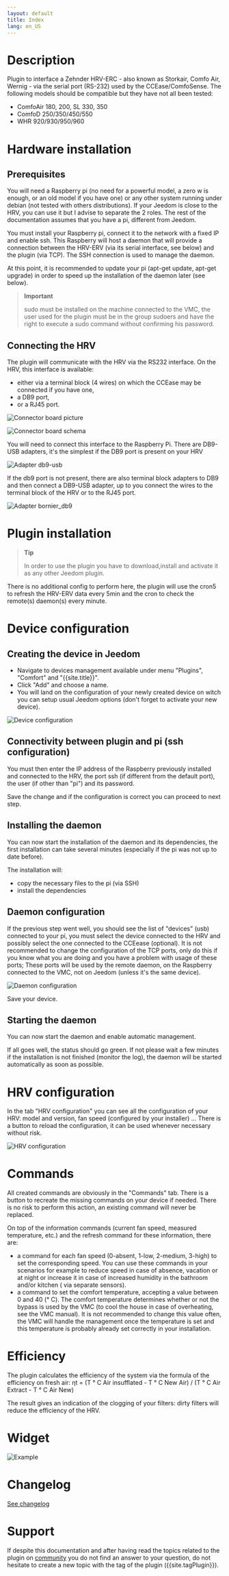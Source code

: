 ```yaml
---
layout: default
title: Index
lang: en_US
---
```


# Description

Plugin to interface a Zehnder HRV-ERC - also known as Storkair, Comfo Air, Wernig - via the serial port (RS-232) used by the CCEase/ComfoSense.
The following models should be compatible but they have not all been tested:

- ComfoAir 180, 200, SL 330, 350
- ComfoD 250/350/450/550
- WHR 920/930/950/960

# Hardware installation

## Prerequisites

You will need a Raspberry pi (no need for a powerful model, a zero w is enough, or an old model if you have one) or any other system running under debian (not tested with others distributions).
If your Jeedom is close to the HRV, you can use it but I advise to separate the 2 roles.
The rest of the documentation assumes that you have a pi, different from Jeedom.

You must install your Raspberry pi, connect it to the network with a fixed IP and enable ssh.
This Raspberry will host a daemon that will provide a connection between the HRV-ERV (via its serial interface, see below) and the plugin (via TCP). The SSH connection is used to manage the daemon.

At this point, it is recommended to update your pi (apt-get update, apt-get upgrade) in order to speed up the installation of the daemon later (see below).

> **Important**
>
> sudo must be installed on the machine connected to the VMC, the user used for the plugin must be in the group sudoers and have the right to execute a sudo command without confirming his password.

## Connecting the HRV

The plugin will communicate with the HRV via the RS232 interface. On the HRV, this interface is available:

- either via a terminal block (4 wires) on which the CCEase may be connected if you have one,
- a DB9 port,
- or a RJ45 port.

![Connector board picture](../assets/images/connectorBoard_picture.jpg "Connector board picture")

![Connector board schema](../assets/images/connectorBoard_schema.png "Connector board schema")

You will need to connect this interface to the Raspberry Pi.
There are DB9-USB adapters, it's the simplest if the DB9 port is present on your HRV

![Adapter db9-usb](../assets/images/db9_usb_adaptor.jpg "Adapter db9-usb")

If the db9 port is not present, there are also terminal block adapters to DB9 and then connect a DB9-USB adapter, up to you connect the wires to the terminal block of the HRV or to the RJ45 port.

![Adapter bornier_db9](../assets/images/bornier_db9_adaptor.jpg "Adapter bornier_db9")

# Plugin installation

> **Tip**
>
> In order to use the plugin you have to download,install and activate it as any other Jeedom plugin.

There is no additional config to perform here, the plugin will use the cron5 to refresh the HRV-ERV data every 5min and the cron to check the remote(s) daemon(s) every minute.

# Device configuration

## Creating the device in Jeedom

- Navigate to devices management available under menu "Plugins", "Comfort" and "{{site.title}}".
- Click "Add" and choose a name.
- You will land on the configuration of your newly created device on witch you can setup usual Jeedom options (don't forget to activate your new device).

![Device configuration](../assets/images/equip_config.png "Device configuration")

## Connectivity between plugin and pi (ssh configuration)

You must then enter the IP address of the Raspberry previously installed and connected to the HRV, the port ssh (if different from the default port), the user (if other than "pi") and its password.

Save the change and if the configuration is correct you can proceed to next step.

## Installing the daemon

You can now start the installation of the daemon and its dependencies, the first installation can take several minutes (especially if the pi was not up to date before).

The installation will:

- copy the necessary files to the pi (via SSH)
- install the dependencies

## Daemon configuration

If the previous step went well, you should see the list of "devices" (usb) connected to your pi, you must select the device connected to the HRV and possibly select the one connected to the CCEease (optional).
It is not recommended to change the configuration of the TCP ports, only do this if you know what you are doing and you have a problem with usage of these ports; These ports will be used by the remote daemon, on the Raspberry connected to the VMC, not on Jeedom (unless it's the same device).

![Daemon configuration](../assets/images/daemon_config.png "Daemon configuration")

Save your device.

## Starting the daemon

You can now start the daemon and enable automatic management.

If all goes well, the status should go green. If not please wait a few minutes if the installation is not finished (monitor the log), the daemon will be started automatically as soon as possible.

# HRV configuration

In the tab "HRV configuration" you can see all the configuration of your HRV: model and version, fan speed (configured by your installer) ...
There is a button to reload the configuration, it can be used whenever necessary without risk.

![HRV configuration](../assets/images/vmc_config.png "HRV configuration")

# Commands

All created commands are obviously in the "Commands" tab.
There is a button to recreate the missing commands on your device if needed. There is no risk to perform this action, an existing command will never be replaced.

On top of the information commands (current fan speed, measured temperature, etc.) and the refresh command for these information, there are:

- a command for each fan speed (0-absent, 1-low, 2-medium, 3-high) to set the corresponding speed.
You can use these commands in your scenarios for example to reduce speed in case of absence, vacation or at night or increase it in case of increased humidity in the bathroom and/or kitchen ( via separate sensors).
- a command to set the comfort temperature, accepting a value between 0 and 40 (° C). The comfort temperature determines whether or not the bypass is used by the VMC (to cool the house in case of overheating, see the VMC manual). It is not recommended to change this value often, the VMC will handle the management once the temperature is set and this temperature is probably already set correctly in your installation.

# Efficiency

The plugin calculates the efficiency of the system via the formula of the efficiency on fresh air: ηt = (T ° C Air insufflated - T ° C New Air) / (T ° C Air Extract - T ° C Air New)

The result gives an indication of the clogging of your filters: dirty filters will reduce the efficiency of the HRV.

# Widget

![Example](../assets/images/widget.png "Example")

# Changelog

[See changelog](./changelog)

# Support

If despite this documentation and after having read the topics related to the plugin on [community]({{site.forum}}) you do not find an answer to your question, do not hesitate to create a new topic with the tag of the plugin ({{site.tagPlugin}}).
